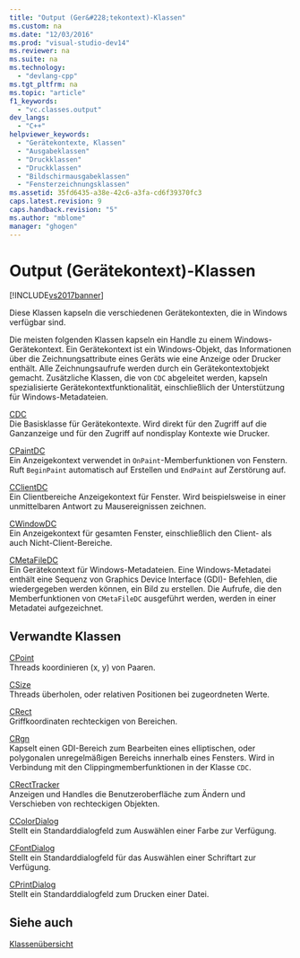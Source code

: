 ```yaml
---
title: "Output (Ger&#228;tekontext)-Klassen"
ms.custom: na
ms.date: "12/03/2016"
ms.prod: "visual-studio-dev14"
ms.reviewer: na
ms.suite: na
ms.technology: 
  - "devlang-cpp"
ms.tgt_pltfrm: na
ms.topic: "article"
f1_keywords: 
  - "vc.classes.output"
dev_langs: 
  - "C++"
helpviewer_keywords: 
  - "Gerätekontexte, Klassen"
  - "Ausgabeklassen"
  - "Druckklassen"
  - "Druckklassen"
  - "Bildschirmausgabeklassen"
  - "Fensterzeichnungsklassen"
ms.assetid: 35fd6435-a38e-42c6-a3fa-cd6f39370fc3
caps.latest.revision: 9
caps.handback.revision: "5"
ms.author: "mblome"
manager: "ghogen"
---
```

# Output (Ger&#228;tekontext)-Klassen
[!INCLUDE[vs2017banner](../assembler/inline/includes/vs2017banner.md)]

Diese Klassen kapseln die verschiedenen Gerätekontexten, die in Windows verfügbar sind.  
  
 Die meisten folgenden Klassen kapseln ein Handle zu einem Windows\-Gerätekontext.  Ein Gerätekontext ist ein Windows\-Objekt, das Informationen über die Zeichnungsattribute eines Geräts wie eine Anzeige oder Drucker enthält.  Alle Zeichnungsaufrufe werden durch ein Gerätekontextobjekt gemacht.  Zusätzliche Klassen, die von `CDC` abgeleitet werden, kapseln spezialisierte Gerätekontextfunktionalität, einschließlich der Unterstützung für Windows\-Metadateien.  
  
 [CDC](../mfc/reference/cdc-class.md)  
 Die Basisklasse für Gerätekontexte.  Wird direkt für den Zugriff auf die Ganzanzeige und für den Zugriff auf nondisplay Kontexte wie Drucker.  
  
 [CPaintDC](../mfc/reference/cpaintdc-class.md)  
 Ein Anzeigekontext verwendet in `OnPaint`\-Memberfunktionen von Fenstern.  Ruft `BeginPaint` automatisch auf Erstellen und `EndPaint` auf Zerstörung auf.  
  
 [CClientDC](../mfc/reference/cclientdc-class.md)  
 Ein Clientbereiche Anzeigekontext für Fenster.  Wird beispielsweise in einer unmittelbaren Antwort zu Mausereignissen zeichnen.  
  
 [CWindowDC](../mfc/reference/cwindowdc-class.md)  
 Ein Anzeigekontext für gesamten Fenster, einschließlich den Client\- als auch Nicht\-Client\-Bereiche.  
  
 [CMetaFileDC](../mfc/reference/cmetafiledc-class.md)  
 Ein Gerätekontext für Windows\-Metadateien.  Eine Windows\-Metadatei enthält eine Sequenz von Graphics Device Interface \(GDI\)\- Befehlen, die wiedergegeben werden können, ein Bild zu erstellen.  Die Aufrufe, die den Memberfunktionen von `CMetaFileDC` ausgeführt werden, werden in einer Metadatei aufgezeichnet.  
  
## Verwandte Klassen  
 [CPoint](../atl-mfc-shared/reference/cpoint-class.md)  
 Threads koordinieren \(x, y\) von Paaren.  
  
 [CSize](../atl-mfc-shared/reference/csize-class.md)  
 Threads überholen, oder relativen Positionen bei zugeordneten Werte.  
  
 [CRect](../atl-mfc-shared/reference/crect-class.md)  
 Griffkoordinaten rechteckigen von Bereichen.  
  
 [CRgn](../mfc/reference/crgn-class.md)  
 Kapselt einen GDI\-Bereich zum Bearbeiten eines elliptischen, oder polygonalen unregelmäßigen Bereichs innerhalb eines Fensters.  Wird in Verbindung mit den Clippingmemberfunktionen in der Klasse `CDC`.  
  
 [CRectTracker](../mfc/reference/crecttracker-class.md)  
 Anzeigen und Handles die Benutzeroberfläche zum Ändern und Verschieben von rechteckigen Objekten.  
  
 [CColorDialog](../mfc/reference/ccolordialog-class.md)  
 Stellt ein Standarddialogfeld zum Auswählen einer Farbe zur Verfügung.  
  
 [CFontDialog](../mfc/reference/cfontdialog-class.md)  
 Stellt ein Standarddialogfeld für das Auswählen einer Schriftart zur Verfügung.  
  
 [CPrintDialog](../mfc/reference/cprintdialog-class.md)  
 Stellt ein Standarddialogfeld zum Drucken einer Datei.  
  
## Siehe auch  
 [Klassenübersicht](../mfc/class-library-overview.md)